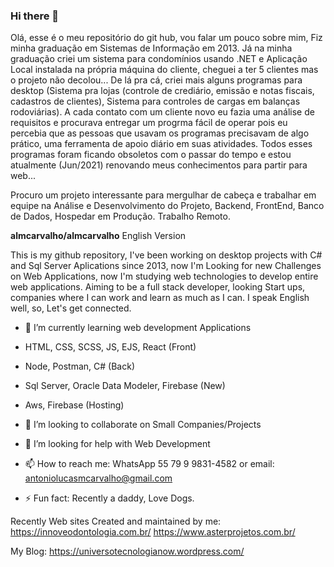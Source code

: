### Hi there 👋

Olá, esse é o meu repositório do git hub, vou falar um pouco sobre mim,
Fiz minha graduação em Sistemas de Informação em 2013. Já na minha graduação criei um sistema para condomínios usando .NET e Aplicação Local instalada na própria máquina do cliente, cheguei a ter 5 clientes mas o projeto não decolou...
De lá pra cá, criei mais alguns programas para desktop (Sistema pra lojas (controle de crediário, emissão e notas fiscais, cadastros de clientes), Sistema para controles de cargas em balanças rodoviárias). A cada contato com um cliente novo eu fazia uma análise de requisitos e procurava entregar um progrma fácil de operar pois eu percebia que as pessoas que usavam os programas precisavam de algo prático, uma ferramenta de apoio diário em suas atividades. Todos esses programas foram ficando obsoletos com o passar do tempo e estou atualmente (Jun/2021) renovando meus conhecimentos para partir para web...

Procuro um projeto interessante para mergulhar de cabeça e trabalhar em equipe na Análise e Desenvolvimento do Projeto, Backend, FrontEnd, Banco de Dados, Hospedar em Produção. 
Trabalho Remoto.



**almcarvalho/almcarvalho** English Version

This is my github repository, I've been working on desktop projects with C# and Sql Server Aplications since 2013, now I'm Looking for new Challenges on Web Applications, now I'm studying web technologies to develop entire web applications. Aiming to be a full stack developer, looking Start ups, companies where I can work and learn as much as I can. I speak English well, so, Let's get connected.

- 🌱 I’m currently learning  web development Applications
- HTML, CSS, SCSS, JS, EJS, React (Front)
- Node, Postman, C# (Back)
- Sql Server, Oracle Data Modeler, Firebase (New)
- Aws, Firebase (Hosting)
- 👯 I’m looking to collaborate on Small Companies/Projects
- 🤔 I’m looking for help with Web Development 
- 📫 How to reach me: WhatsApp 55 79 9 9831-4582 or email: antoniolucasmcarvalho@gmail.com

- ⚡ Fun fact: Recently a daddy, Love Dogs.

Recently Web sites Created and maintained by me:
https://innoveodontologia.com.br/
https://www.asterprojetos.com.br/

My Blog:
https://universotecnologianow.wordpress.com/

